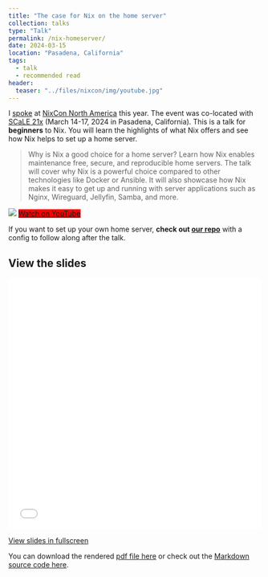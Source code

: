 ```yaml
---
title: "The case for Nix on the home server"
collection: talks
type: "Talk"
permalink: /nix-homeserver/
date: 2024-03-15
location: "Pasadena, California"
tags:
  - talk
  - recommended read
header:
  teaser: "../files/nixcon/img/youtube.jpg"
---
```


I [spoke](https://2024-na.nixcon.org/talks/#the-case-for-nix-on-the-home-server) at [NixCon North America](https://2024-na.nixcon.org/) this year. The event was co-located with [SCaLE 21x](https://www.socallinuxexpo.org/scale/21x) (March 14-17, 2024 in Pasadena, California). This is a talk for **beginners** to Nix. You will learn the highlights of what Nix offers and see how Nix helps to set up a home server.

> Why is Nix a good choice for a home server? Learn how Nix enables maintenance free, secure, and reproducible home servers. The talk will cover why Nix is a powerful choice compared to other technologies like Docker or Ansible. It will also showcase how Nix makes it easy to get up and running with server applications such as Nginx, Wireguard, Jellyfin, Samba, and more.

[![](/files/nixcon/img/youtube.jpg)](https://www.youtube.com/watch?v=h8oyoDMUM2I)
<a class="btn btn--danger" style="background: red;" href="https://www.youtube.com/watch?v=h8oyoDMUM2I">Watch on YouTube</a>

If you want to set up your own home server, **check out [our repo](https://github.com/atar13/nixcon24-home-server/)** with a config to follow along after the talk.

## View the slides

<iframe src="/files/nixcon/slides.html" width="100%" height="500px" style="border:none;"></iframe>

<a class="btn" href="/files/nixcon/slides.html">View slides in fullscreen</a>

You can download the rendered <a href="https://github.com/atar13/nixcon24-home-server/blob/main/slides.pdf">pdf file here</a> or check out the [Markdown source code here](https://github.com/atar13/nixcon24-home-server/blob/main/slides.md). 
